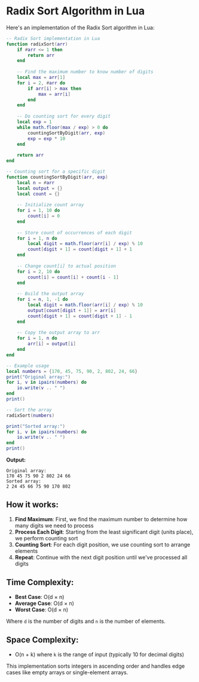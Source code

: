 # Radix Sort Algorithm in Lua

Here's an implementation of the Radix Sort algorithm in Lua:

```lua
-- Radix Sort implementation in Lua
function radixSort(arr)
    if #arr <= 1 then
        return arr
    end
    
    -- Find the maximum number to know number of digits
    local max = arr[1]
    for i = 2, #arr do
        if arr[i] > max then
            max = arr[i]
        end
    end
    
    -- Do counting sort for every digit
    local exp = 1
    while math.floor(max / exp) > 0 do
        countingSortByDigit(arr, exp)
        exp = exp * 10
    end
    
    return arr
end

-- Counting sort for a specific digit
function countingSortByDigit(arr, exp)
    local n = #arr
    local output = {}
    local count = {}
    
    -- Initialize count array
    for i = 1, 10 do
        count[i] = 0
    end
    
    -- Store count of occurrences of each digit
    for i = 1, n do
        local digit = math.floor(arr[i] / exp) % 10
        count[digit + 1] = count[digit + 1] + 1
    end
    
    -- Change count[i] to actual position
    for i = 2, 10 do
        count[i] = count[i] + count[i - 1]
    end
    
    -- Build the output array
    for i = n, 1, -1 do
        local digit = math.floor(arr[i] / exp) % 10
        output[count[digit + 1]] = arr[i]
        count[digit + 1] = count[digit + 1] - 1
    end
    
    -- Copy the output array to arr
    for i = 1, n do
        arr[i] = output[i]
    end
end

-- Example usage
local numbers = {170, 45, 75, 90, 2, 802, 24, 66}
print("Original array:")
for i, v in ipairs(numbers) do
    io.write(v .. " ")
end
print()

-- Sort the array
radixSort(numbers)

print("Sorted array:")
for i, v in ipairs(numbers) do
    io.write(v .. " ")
end
print()
```

**Output:**
```
Original array:
170 45 75 90 2 802 24 66 
Sorted array:
2 24 45 66 75 90 170 802 
```

## How it works:

1. **Find Maximum**: First, we find the maximum number to determine how many digits we need to process
2. **Process Each Digit**: Starting from the least significant digit (units place), we perform counting sort
3. **Counting Sort**: For each digit position, we use counting sort to arrange elements
4. **Repeat**: Continue with the next digit position until we've processed all digits

## Time Complexity:
- **Best Case**: O(d × n)
- **Average Case**: O(d × n)  
- **Worst Case**: O(d × n)

Where `d` is the number of digits and `n` is the number of elements.

## Space Complexity:
- O(n + k) where `k` is the range of input (typically 10 for decimal digits)

This implementation sorts integers in ascending order and handles edge cases like empty arrays or single-element arrays.

